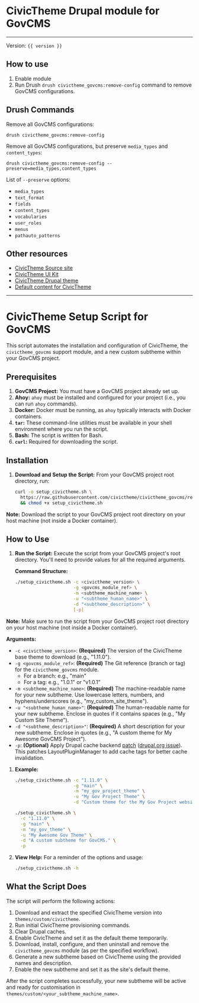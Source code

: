 # CivicTheme Drupal module for GovCMS

----

Version: `{{ version }}`

## How to use

1. Enable module
2. Run Drush `drush civictheme_govcms:remove-config` command to remove GovCMS
   configurations.

## Drush Commands

Remove all GovCMS configurations:

    drush civictheme_govcms:remove-config

Remove all GovCMS configurations, but preserve `media_types`
and `content_types`:

    drush civictheme_govcms:remove-config --preserve=media_types,content_types

List of `--preserve` options:

- `media_types`
- `text_format`
- `fields`
- `content_types`
- `vocabularies`
- `user_roles`
- `menus`
- `pathauto_patterns`

## Other resources

- [CivicTheme Source site](https://github.com/civictheme/monorepo-drupal)
- [CivicTheme UI Kit](https://github.com/civictheme/uikit)
- [CivicTheme Drupal theme](https://github.com/civictheme/civictheme)
- [Default content for CivicTheme](https://github.com/civictheme/civictheme_content)

---

# CivicTheme Setup Script for GovCMS

This script automates the installation and configuration of CivicTheme, the `civictheme_govcms` support module, and a new custom subtheme within your GovCMS project.

## Prerequisites

1. **GovCMS Project:** You must have a GovCMS project already set up.
2. **Ahoy:** `ahoy` must be installed and configured for your project (i.e., you can run `ahoy` commands).
3. **Docker:** Docker must be running, as `ahoy` typically interacts with Docker containers.
4. **`tar`:** These command-line utilities must be available in your shell environment where you run the script.
5. **Bash:** The script is written for Bash.
6. **`curl`:** Required for downloading the script.

## Installation

1. **Download and Setup the Script:**
   From your GovCMS project root directory, run:
   ```bash
   curl -o setup_civictheme.sh \
     https://raw.githubusercontent.com/civictheme/civictheme_govcms/refs/heads/main/scripts/setup_civictheme.sh \
     && chmod +x setup_civictheme.sh
   ```

**Note:** Download the script to your GovCMS project root directory on your host machine (not inside a Docker container).

## How to Use

1. **Run the Script:**
   Execute the script from your GovCMS project's root directory. You'll need to provide values for all the required arguments.

   **Command Structure:**
   ```bash
   ./setup_civictheme.sh -c <civictheme_version> \
                         -g <govcms_module_ref> \
                         -m <subtheme_machine_name> \
                         -u "<subtheme_human_name>" \
                         -d "<subtheme_description>" \
                         [-p]
   ```

**Note:** Make sure to run the script from your GovCMS project root directory on your host machine (not inside a Docker container).

   **Arguments:**

   - `-c <civictheme_version>`: **(Required)** The version of the CivicTheme base theme to download (e.g., "1.11.0").
   - `-g <govcms_module_ref>`: **(Required)** The Git reference (branch or tag) for the `civictheme_govcms` module.
     - For a branch: e.g., "main"
     - For a tag: e.g., "1.0.1" or "v1.0.1"
   - `-m <subtheme_machine_name>`: **(Required)** The machine-readable name for your new subtheme. Use lowercase letters, numbers, and hyphens/underscores (e.g., "my_custom_site_theme").
   - `-u "<subtheme_human_name>"`: **(Required)** The human-readable name for your new subtheme. Enclose in quotes if it contains spaces (e.g., "My Custom Site Theme").
   - `-d "<subtheme_description>"`: **(Required)** A short description for your new subtheme. Enclose in quotes (e.g., "A custom theme for My Awesome GovCMS Project").
   - `-p`: **(Optional)** Apply Drupal cache backend [patch](https://www.drupal.org/files/issues/2023-07-16/3204271-20-missing-layout-exception.patch) ([drupal.org issue](https://www.drupal.org/node/3204271)). This patches LayoutPluginManager to add cache tags for better cache invalidation.

1. **Example:**

   ```bash
   ./setup_civictheme.sh -c "1.11.0" \
                         -g "main" \
                         -m "my_gov_project_theme" \
                         -u "My Gov Project Theme" \
                         -d "Custom theme for the My Gov Project website on GovCMS."
   ```

   ```bash
   ./setup_civictheme.sh \
     -c "1.11.0" \
     -g "main" \
     -m "my_gov_theme" \
     -u "My Awesome Gov Theme" \
     -d "A custom subtheme for GovCMS." \
     -p
   ```

2. **View Help:**
   For a reminder of the options and usage:
   ```bash
   ./setup_civictheme.sh -h
   ```

## What the Script Does

The script will perform the following actions:
1. Download and extract the specified CivicTheme version into `themes/custom/civictheme`.
2. Run initial CivicTheme provisioning commands.
3. Clear Drupal caches.
4. Enable CivicTheme and set it as the default theme temporarily.
5. Download, install, configure, and then uninstall and remove the `civictheme_govcms` module (as per the specified workflow).
6. Generate a new subtheme based on CivicTheme using the provided names and description.
7. Enable the new subtheme and set it as the site's default theme.

After the script completes successfully, your new subtheme will be active and ready for customisation in `themes/custom/<your_subtheme_machine_name>`.
